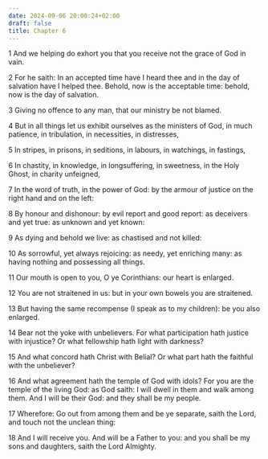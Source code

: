 ```yaml
---
date: 2024-09-06 20:00:24+02:00
draft: false
title: Chapter 6
---
```




1 And we helping do exhort you that you receive not the grace of God in vain.

2 For he saith: In an accepted time have I heard thee and in the day of salvation have I helped thee. Behold, now is the acceptable time: behold, now is the day of salvation.

3 Giving no offence to any man, that our ministry be not blamed.

4 But in all things let us exhibit ourselves as the ministers of God, in much patience, in tribulation, in necessities, in distresses,

5 In stripes, in prisons, in seditions, in labours, in watchings, in fastings,

6 In chastity, in knowledge, in longsuffering, in sweetness, in the Holy Ghost, in charity unfeigned,

7 In the word of truth, in the power of God: by the armour of justice on the right hand and on the left:

8 By honour and dishonour: by evil report and good report: as deceivers and yet true: as unknown and yet known:

9 As dying and behold we live: as chastised and not killed:

10 As sorrowful, yet always rejoicing: as needy, yet enriching many: as having nothing and possessing all things.

11 Our mouth is open to you, O ye Corinthians: our heart is enlarged.

12 You are not straitened in us: but in your own bowels you are straitened.

13 But having the same recompense (I speak as to my children): be you also enlarged.

14 Bear not the yoke with unbelievers. For what participation hath justice with injustice? Or what fellowship hath light with darkness?

15 And what concord hath Christ with Belial? Or what part hath the faithful with the unbeliever?

16 And what agreement hath the temple of God with idols? For you are the temple of the living God: as God saith: I will dwell in them and walk among them. And I will be their God: and they shall be my people.

17 Wherefore: Go out from among them and be ye separate, saith the Lord, and touch not the unclean thing:

18 And I will receive you. And will be a Father to you: and you shall be my sons and daughters, saith the Lord Almighty.

